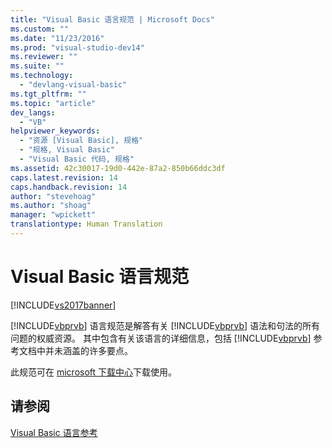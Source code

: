 ```yaml
---
title: "Visual Basic 语言规范 | Microsoft Docs"
ms.custom: ""
ms.date: "11/23/2016"
ms.prod: "visual-studio-dev14"
ms.reviewer: ""
ms.suite: ""
ms.technology: 
  - "devlang-visual-basic"
ms.tgt_pltfrm: ""
ms.topic: "article"
dev_langs: 
  - "VB"
helpviewer_keywords: 
  - "资源 [Visual Basic], 规格"
  - "规格, Visual Basic"
  - "Visual Basic 代码, 规格"
ms.assetid: 42c30017-19d0-442e-87a2-850b66ddc3df
caps.latest.revision: 14
caps.handback.revision: 14
author: "stevehoag"
ms.author: "shoag"
manager: "wpickett"
translationtype: Human Translation
---
```

# Visual Basic 语言规范
[!INCLUDE[vs2017banner](../../csharp/includes/vs2017banner.md)]

[!INCLUDE[vbprvb](../../csharp/programming-guide/concepts/linq/includes/vbprvb_md.md)] 语言规范是解答有关 [!INCLUDE[vbprvb](../../csharp/programming-guide/concepts/linq/includes/vbprvb_md.md)] 语法和句法的所有问题的权威资源。  其中包含有关该语言的详细信息，包括 [!INCLUDE[vbprvb](../../csharp/programming-guide/concepts/linq/includes/vbprvb_md.md)] 参考文档中并未涵盖的许多要点。  
  
 此规范可在 [microsoft 下载中心](http://go.microsoft.com/fwlink/?LinkId=188623)下载使用。  
  
## 请参阅  
 [Visual Basic 语言参考](../../visual-basic/language-reference/index.md)